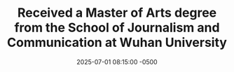 ---
title: Received a Master of Arts degree from the School of Journalism and Communication at Wuhan University
date: 2025-07-01 08:15:00 -0500
---